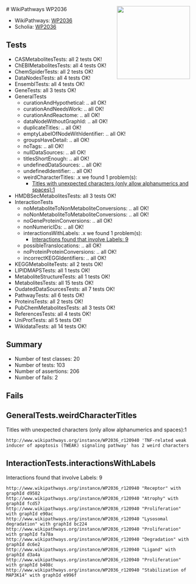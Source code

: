 <img style="float: right; width: 200px" src="https://upload.wikimedia.org/wikipedia/commons/thumb/8/83/Wplogo_with_text_500.png/640px-Wplogo_with_text_500.png" />
# WikiPathways WP2036

* WikiPathways: [WP2036](https://new.wikipathways.org/pathways/WP2036)
* Scholia: [WP2036](https://scholia.toolforge.org/wikipathways/WP2036)
## Tests
* CASMetabolitesTests: all 2 tests OK!
* ChEBIMetabolitesTests: all 4 tests OK!
* ChemSpiderTests: all 2 tests OK!
* DataNodesTests: all 4 tests OK!
* EnsemblTests: all 4 tests OK!
* GeneTests: all 3 tests OK!
* GeneralTests
    * curationAndHypothetical: .. all OK!
    * curationAndNeedsWork: .. all OK!
    * curationAndReactome: .. all OK!
    * dataNodeWithoutGraphId: .. all OK!
    * duplicateTitles: .. all OK!
    * emptyLabelOfNodeWithIdentifier: .. all OK!
    * groupsHaveDetail: .. all OK!
    * noTags: .. all OK!
    * nullDataSources: .. all OK!
    * titlesShortEnough: .. all OK!
    * undefinedDataSources: .. all OK!
    * undefinedIdentifier: .. all OK!
    * weirdCharacterTitles: .x we found 1 problem(s):
        * [Titles with unexpected characters (only allow alphanumerics and spaces):1](#fda87b3f)
* HMDBSecMetabolitesTests: all 3 tests OK!
* InteractionTests
    * noMetaboliteToNonMetaboliteConversions: .. all OK!
    * noNonMetaboliteToMetaboliteConversions: .. all OK!
    * noGeneProteinConversions: .. all OK!
    * nonNumericIDs: .. all OK!
    * interactionsWithLabels: .x we found 1 problem(s):
        * [Interactions found that involve Labels: 9](#630d2680)
    * possibleTranslocations: .. all OK!
    * noProteinProteinConversions: .. all OK!
    * incorrectKEGGIdentifiers: .. all OK!
* KEGGMetaboliteTests: all 2 tests OK!
* LIPIDMAPSTests: all 1 tests OK!
* MetaboliteStructureTests: all 1 tests OK!
* MetabolitesTests: all 15 tests OK!
* OudatedDataSourcesTests: all 7 tests OK!
* PathwayTests: all 6 tests OK!
* ProteinsTests: all 2 tests OK!
* PubChemMetabolitesTests: all 3 tests OK!
* ReferencesTests: all 4 tests OK!
* UniProtTests: all 5 tests OK!
* WikidataTests: all 14 tests OK!


## Summary

* Number of test classes: 20
* Number of tests: 103
* Number of assertions: 206
* Number of fails: 2

## Fails

<a name="fda87b3f" />

## GeneralTests.weirdCharacterTitles

Titles with unexpected characters (only allow alphanumerics and spaces):1
```
http://www.wikipathways.org/instance/WP2036_r120940 'TNF-related weak inducer of apoptosis (TWEAK) signaling pathway' has 2 weird characters
```

<a name="630d2680" />

## InteractionTests.interactionsWithLabels

Interactions found that involve Labels: 9
```
http://www.wikipathways.org/instance/WP2036_r120940 "Receptor" with graphId d9582
http://www.wikipathways.org/instance/WP2036_r120940 "Atrophy" with graphId fcd57
http://www.wikipathways.org/instance/WP2036_r120940 "Proliferation" with graphId e90ac
http://www.wikipathways.org/instance/WP2036_r120940 "Lysosomal degradation" with graphId bc224
http://www.wikipathways.org/instance/WP2036_r120940 "Proliferation" with graphId fa78a
http://www.wikipathways.org/instance/WP2036_r120940 "Degradation" with graphId dc6e2
http://www.wikipathways.org/instance/WP2036_r120940 "Ligand" with graphId d3a4a
http://www.wikipathways.org/instance/WP2036_r120940 "Proliferation" with graphId b408c
http://www.wikipathways.org/instance/WP2036_r120940 "Stabilization of MAP3K14" with graphId e996f
```


